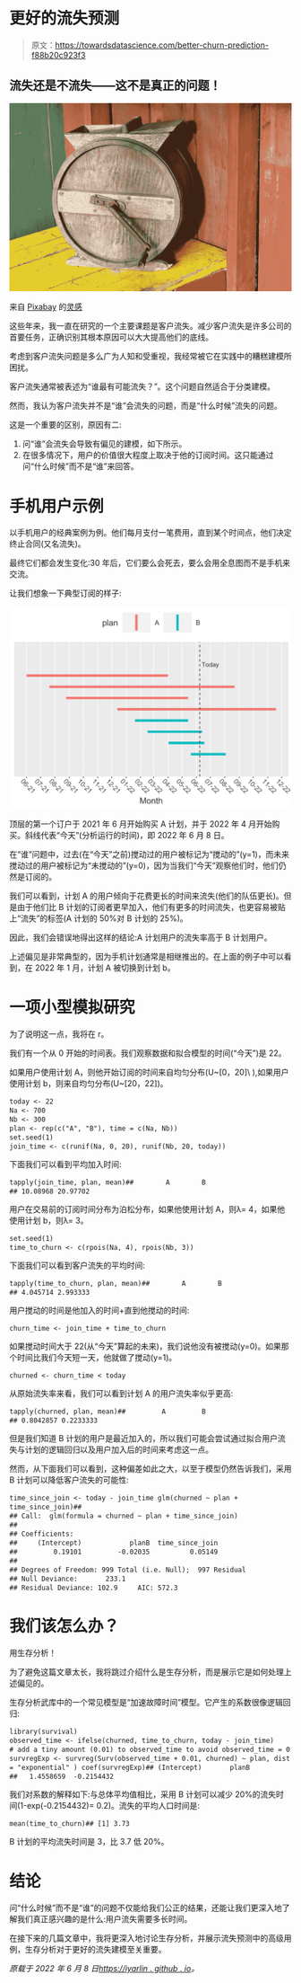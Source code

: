 # 更好的流失预测

> 原文：<https://towardsdatascience.com/better-churn-prediction-f88b20c923f3>

## 流失还是不流失——这不是真正的问题！

![](img/619b2ca3483e375d12bc6a9858bd7a0d.png)

来自 [Pixabay](https://pixabay.com/?utm_source=link-attribution&amp;utm_medium=referral&amp;utm_campaign=image&amp;utm_content=1147597) 的[灵感](https://pixabay.com/users/inspiredimages-57296/?utm_source=link-attribution&amp;utm_medium=referral&amp;utm_campaign=image&amp;utm_content=1147597)

这些年来，我一直在研究的一个主要课题是客户流失。减少客户流失是许多公司的首要任务，正确识别其根本原因可以大大提高他们的底线。

考虑到客户流失问题是多么广为人知和受重视，我经常被它在实践中的糟糕建模所困扰。

客户流失通常被表述为“谁最有可能流失？”。这个问题自然适合于分类建模。

然而，我认为客户流失并不是“谁”会流失的问题，而是“什么时候”流失的问题。

这是一个重要的区别，原因有二:

1.  问“谁”会流失会导致有偏见的建模，如下所示。
2.  在很多情况下，用户的价值很大程度上取决于他的订阅时间。这只能通过问“什么时候”而不是“谁”来回答。

# 手机用户示例

以手机用户的经典案例为例。他们每月支付一笔费用，直到某个时间点，他们决定终止合同(又名流失)。

最终它们都会发生变化:30 年后，它们要么会死去，要么会用全息图而不是手机来交流。

让我们想象一下典型订阅的样子:

![](img/340c1858dcb9e7d63f223919f196a0a9.png)

顶层的第一个订户于 2021 年 6 月开始购买 A 计划，并于 2022 年 4 月开始购买。斜线代表“今天”(分析运行的时间)，即 2022 年 6 月 8 日。

在“谁”问题中，过去(在“今天”之前)搅动过的用户被标记为“搅动的”(y=1)，而未来搅动过的用户被标记为“未搅动的”(y=0)，因为当我们“今天”观察他们时，他们仍然是订阅的。

我们可以看到，计划 A 的用户倾向于花费更长的时间来流失(他们的队伍更长)。但是由于他们比 B 计划的订阅者更早加入，他们有更多的时间流失，也更容易被贴上“流失”的标签(A 计划的 50%对 B 计划的 25%)。

因此，我们会错误地得出这样的结论:A 计划用户的流失率高于 B 计划用户。

上述偏见是非常典型的，因为手机计划通常是相继推出的。在上面的例子中可以看到，在 2022 年 1 月，计划 A 被切换到计划 b。

# 一项小型模拟研究

为了说明这一点，我将在 r。

我们有一个从 0 开始的时间表。我们观察数据和拟合模型的时间(“今天”)是 22。

如果用户使用计划 A，则他开始订阅的时间来自均匀分布\(U~[0，20]\ ),如果用户使用计划 b，则来自均匀分布\(U~[20，22]\)。

```
today <- 22 
Na <- 700 
Nb <- 300 
plan <- rep(c("A", "B"), time = c(Na, Nb)) 
set.seed(1) 
join_time <- c(runif(Na, 0, 20), runif(Nb, 20, today))
```

下面我们可以看到平均加入时间:

```
tapply(join_time, plan, mean)##        A        B 
## 10.08968 20.97702
```

用户在交易前的订阅时间分布为泊松分布，如果他使用计划 A，则λ= 4，如果他使用计划 b，则λ= 3。

```
set.seed(1) 
time_to_churn <- c(rpois(Na, 4), rpois(Nb, 3))
```

下面我们可以看到客户流失的平均时间:

```
tapply(time_to_churn, plan, mean)##        A        B 
## 4.045714 2.993333
```

用户搅动的时间是他加入的时间+直到他搅动的时间:

```
churn_time <- join_time + time_to_churn
```

如果搅动时间大于 22(从“今天”算起的未来)，我们说他没有被搅动(y=0)。如果那个时间比我们今天短一天，他就做了搅动(y=1)。

```
churned <- churn_time < today
```

从原始流失率来看，我们可以看到计划 A 的用户流失率似乎更高:

```
tapply(churned, plan, mean)##         A         B 
## 0.8042857 0.2233333
```

但是我们知道 B 计划的用户是最近加入的，所以我们可能会尝试通过拟合用户流失与计划的逻辑回归以及用户加入后的时间来考虑这一点。

然而，从下面我们可以看到，这种偏差如此之大，以至于模型仍然告诉我们，采用 B 计划可以降低客户流失的可能性:

```
time_since_join <- today - join_time glm(churned ~ plan + time_since_join)## 
## Call:  glm(formula = churned ~ plan + time_since_join)
## 
## Coefficients:
##     (Intercept)            planB  time_since_join  
##         0.19101         -0.02035          0.05149  
## 
## Degrees of Freedom: 999 Total (i.e. Null);  997 Residual
## Null Deviance:       233.1 
## Residual Deviance: 102.9     AIC: 572.3
```

# 我们该怎么办？

用生存分析！

为了避免这篇文章太长，我将跳过介绍什么是生存分析，而是展示它是如何处理上述偏见的。

生存分析武库中的一个常见模型是“加速故障时间”模型。它产生的系数很像逻辑回归:

```
library(survival) 
observed_time <- ifelse(churned, time_to_churn, today - join_time) 
# add a tiny amount (0.01) to observed_time to avoid observed_time = 0 
survregExp <- survreg(Surv(observed_time + 0.01, churned) ~ plan, dist = "exponential" ) coef(survregExp)## (Intercept)       planB 
##   1.4558659  -0.2154432
```

我们对系数的解释如下:与总体平均值相比，采用 B 计划可以减少 20%的流失时间(1-exp(-0.2154432)= 0.2)。流失的平均人口时间是:

```
mean(time_to_churn)## [1] 3.73
```

B 计划的平均流失时间是 3，比 3.7 低 20%。

# 结论

问“什么时候”而不是“谁”的问题不仅能给我们公正的结果，还能让我们更深入地了解我们真正感兴趣的是什么:用户流失需要多长时间。

在接下来的几篇文章中，我将更深入地讨论生存分析，并展示流失预测中的高级用例，生存分析对于更好的流失建模至关重要。

*原载于 2022 年 6 月 8 日*[*https://iyarlin . github . io*](https://iyarlin.github.io/2022/06/08/better_churn_modeling/)*。*